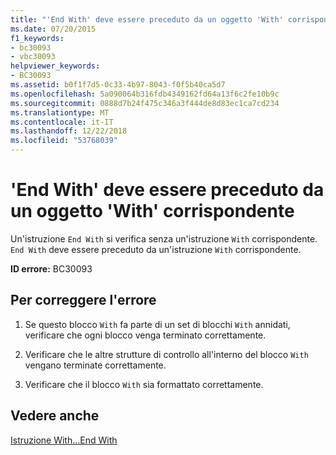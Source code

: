 ```yaml
---
title: "'End With' deve essere preceduto da un oggetto 'With' corrispondente"
ms.date: 07/20/2015
f1_keywords:
- bc30093
- vbc30093
helpviewer_keywords:
- BC30093
ms.assetid: b0f1f7d5-0c33-4b97-8043-f0f5b40ca5d7
ms.openlocfilehash: 5a090064b316fdb4349162fd64a13f6c2fe10b9c
ms.sourcegitcommit: 0888d7b24f475c346a3f444de8d83ec1ca7cd234
ms.translationtype: MT
ms.contentlocale: it-IT
ms.lasthandoff: 12/22/2018
ms.locfileid: "53768039"
---
```

# <a name="end-with-must-be-preceded-by-a-matching-with"></a>'End With' deve essere preceduto da un oggetto 'With' corrispondente
Un'istruzione `End With` si verifica senza un'istruzione `With` corrispondente. `End With` deve essere preceduto da un'istruzione `With` corrispondente.  
  
 **ID errore:** BC30093  
  
## <a name="to-correct-this-error"></a>Per correggere l'errore  
  
1.  Se questo blocco `With` fa parte di un set di blocchi `With` annidati, verificare che ogni blocco venga terminato correttamente.  
  
2.  Verificare che le altre strutture di controllo all'interno del blocco `With` vengano terminate correttamente.  
  
3.  Verificare che il blocco `With` sia formattato correttamente.  
  
## <a name="see-also"></a>Vedere anche  
 [Istruzione With...End With](../../visual-basic/language-reference/statements/with-end-with-statement.md)
